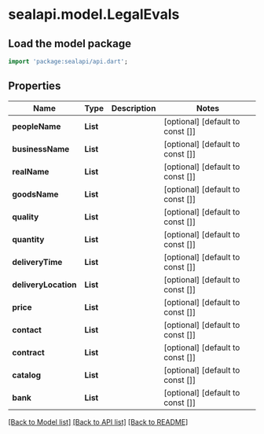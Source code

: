 # sealapi.model.LegalEvals

## Load the model package
```dart
import 'package:sealapi/api.dart';
```

## Properties
Name | Type | Description | Notes
------------ | ------------- | ------------- | -------------
**peopleName** | **List<String>** |  | [optional] [default to const []]
**businessName** | **List<String>** |  | [optional] [default to const []]
**realName** | **List<String>** |  | [optional] [default to const []]
**goodsName** | **List<String>** |  | [optional] [default to const []]
**quality** | **List<String>** |  | [optional] [default to const []]
**quantity** | **List<String>** |  | [optional] [default to const []]
**deliveryTime** | **List<String>** |  | [optional] [default to const []]
**deliveryLocation** | **List<String>** |  | [optional] [default to const []]
**price** | **List<String>** |  | [optional] [default to const []]
**contact** | **List<String>** |  | [optional] [default to const []]
**contract** | **List<String>** |  | [optional] [default to const []]
**catalog** | **List<String>** |  | [optional] [default to const []]
**bank** | **List<String>** |  | [optional] [default to const []]

[[Back to Model list]](../README.md#documentation-for-models) [[Back to API list]](../README.md#documentation-for-api-endpoints) [[Back to README]](../README.md)


